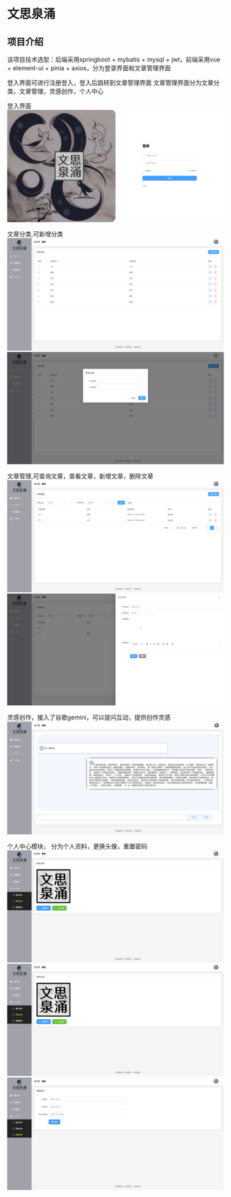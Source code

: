 # 文思泉涌

## 项目介绍

该项目技术选型：后端采用springboot + mybatis + mysql + jwt，前端采用vue + element-ui + pinia + axios，分为登录界面和文章管理界面

登入界面可进行注册登入，登入后跳转到文章管理界面
文章管理界面分为文章分类，文章管理，灵感创作，个人中心



登入界面
![!\[屏幕截图 2024-01-10 182620\](mdImg\屏幕截图 2024-01-10 182620.png)](<mdImg/屏幕截图 2024-01-10 182620.png>)

文章分类,可新增分类
![!\[屏幕截图 2024-01-10 182722\](D:\图片\Screenshots\屏幕截图 2024-01-10 182722.png)](<mdImg/屏幕截图 2024-01-10 182722.png>)
![Alt text](<mdImg/屏幕截图 2024-01-11 170216.png>)

文章管理,可查询文章，查看文章，新增文章，删除文章
![!\[\](D:\图片\Screenshots\屏幕截图 2024-01-10 182735.png)](<mdImg/屏幕截图 2024-01-10 182735.png>)
![Alt text](<mdImg/屏幕截图 2024-01-11 170235.png>)

灵感创作，接入了谷歌gemini，可以提问互动，提供创作灵感
![!\[屏幕截图 2024-01-10 182735\](D:\图片\Screenshots\屏幕截图 2024-01-10 183132.png)](<mdImg/屏幕截图 2024-01-10 183132.png>)

个人中心模块， 分为个人资料，更换头像，重置密码
![!\[屏幕截图 2024-01-10 183155\](D:\图片\Screenshots\屏幕截图 2024-01-10 183155.png)](<mdImg/屏幕截图 2024-01-10 183207.png>)
![Alt text](<mdImg/屏幕截图 2024-01-10 183207.png>)
![!\[屏幕截图 2024-01-10 183218\](D:\图片\Screenshots\屏幕截图 2024-01-10 183218.png)](<mdImg/屏幕截图 2024-01-10 183218.png>)